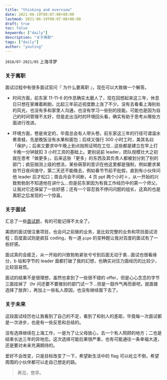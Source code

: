 ```yaml
---
title: "thinking and overview"
date: 2021-06-19T08:07:08+08:00
lastmod: 2021-06-19T08:07:08+08:00
draft: true
toc: false
keywords: ["daily"]
description: "关于离职"
tags: ["daily"]
author: "youting"
---
```


`2018/07-2021/05` 上海寻梦

### 关于离职

面试过程中有很多面试官问『 为什么要离职 』，现在可以大致做一个解答。

- 时间方面，前东家 11-11-6 的作息确实太磨人了，现在回想起来这三年，休息日只想在家瘫着刷剧，比起三年前近视度数上涨了不少。没有去看看上海别处的风光，也没有多和家里人沟通，也没有学习一些别的技能。可能也是因为自己的时间管理不太好，但是走出当时的环境回头看，确实有助于思考从哪些方面进行改进。

- 环境方面，卷是肯定的，毕竟总会有人带头卷。前东家这三年的行径可谓温水煮青蛙，先是晚饭没有水果和面包；后续又强行 300 小时工时，美其名曰「保护」；后来又要求中午晚上到点拍照证明在工位...这些都是建立在早上打卡晚一分钟就扣 3 小时工资的基础上。更别说前 leader，团队规模壮大之初就在思考「做更多」，后来这些「更多」的东西及其负责人都被划分到了别的部门；疯狂揣测上级的想法，某些萌芽的意识在他这里都是强制，例如要求某些节日夜间值守，第二天还不能晚去，例如春节节前不批假，直到有小伙伴问他 leader 后才松口；周会月会不间断，4 页 ppt 两个小时＋，从一开始的兴致勃勃到不知道他在讲什么...但是前东家因为有我工作经历中的第一个师父，让我对它还保留了一丝好感；还有一个容忍我不停问问题的组长，这真的也是离职之后发现的一个惊喜。

### 关于面试

汇总了一些[面试题](../../interview/action/)，有的可能记得不太全了。

美团的面试很注重项目，也会问之前做的业务，是比较完整的业务和项目面试流程；百度面试则是疯狂 coding，有一道 `pipe` 的变种题让我对百度的面试有了一些好感。

面试真的会疲乏，从一开始的兴致勃勃紧张兮兮到后面无动于衷...面试也很看缘分，b 站和字节的 leader 面都打破了我的幻想，也确实对压力面经历的比较少，比较容易慌。

面试的结果不是很理想，虽然也拿到了一些很不错的 offer，但是心心念念的字节三面挂掉了（hr 问还要不要推别的部门试一下...但是一鼓作气再而衰吧，就直接选择了放弃），再加上一些私人原因，也没有继续面下去了。

### 关于未来

这段面试经历也让我看到了自己的不足，看到了和别人的差距，毕竟每一次面试都是一次进步，也是有一些反思和总结的。

没有选择继续在上海工作，一是为了让父母放心，去一个有人照顾的地方；二也是结束长达三年的异地恋。这次选择可能后果很严重，也有可能通往一条幸福大道，还是要对未来充满期待的。

爱好不会改变，只是目标改变了一下，希望新生活中的 flag 可以屹立不倒，希望周围的小伙伴都可以走自己想走的路。

> 再见，悠亭。
